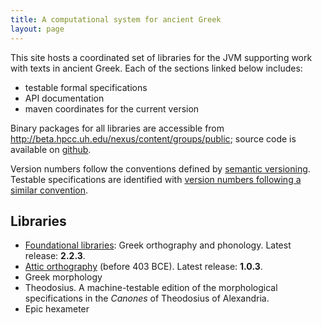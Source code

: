 ```yaml
---
title: A computational system for ancient Greek
layout: page
---
```


This site hosts a coordinated set of libraries for the JVM supporting work with texts in ancient Greek.  Each of the sections linked below includes:

- testable formal specifications
- API documentation
- maven coordinates for the current version

Binary packages for all libraries are accessible from <http://beta.hpcc.uh.edu/nexus/content/groups/public>; source code is available on [github](https://github.com/neelsmith/greeklang).

 Version numbers follow the conventions defined by [semantic versioning](http://semver.org/).  Testable specifications are identified with [version numbers following a similar convention](versionspec).

## Libraries

- [Foundational libraries](basics): Greek orthography and phonology.  Latest release: **2.2.3**.
- [Attic orthography](attic) (before 403 BCE).  Latest release:  **1.0.3**.
- Greek morphology
- Theodosius.  A machine-testable edition of the morphological specifications in the *Canones* of Theodosius of Alexandria.
- Epic hexameter
